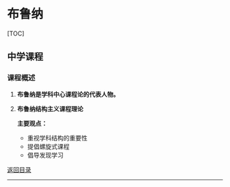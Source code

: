 # 布鲁纳

[TOC]

## 中学课程

### 课程概述

1. **布鲁纳是学科中心课程论的代表人物。**

2. **布鲁纳结构主义课程理论**

   **主要观点：**

   - 重视学科结构的重要性
   - 提倡螺旋式课程
   - 倡导发现学习



[返回目录](#斯宾塞)

------

